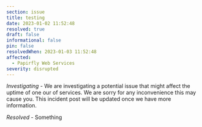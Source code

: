 ```yaml
---
section: issue
title: testing
date: 2023-01-02 11:52:48
resolved: true
draft: false
informational: false
pin: false
resolvedWhen: 2023-01-03 11:52:48
affected:
  - Papirfly Web Services
severity: disrupted
---
```

*Investigating* - We are investigating a potential issue that might affect the uptime of one our of services. We are sorry for any inconvenience this may cause you. This incident post will be updated once we have more information.

*Resolved* - Something